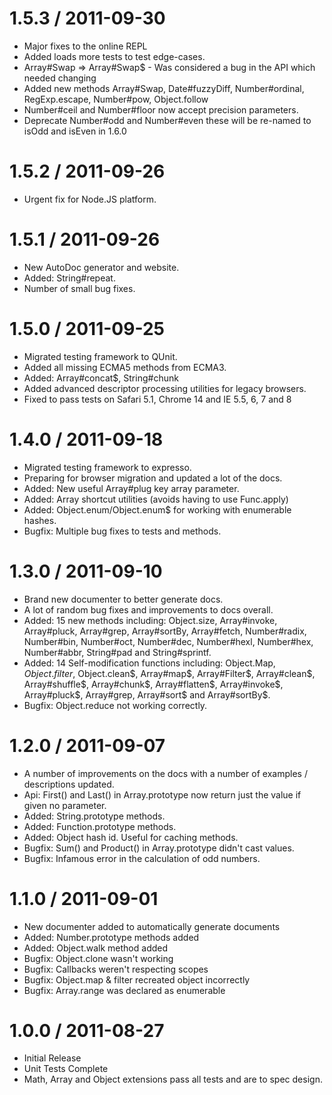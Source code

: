 1.5.3 / 2011-09-30
==================

  * Major fixes to the online REPL
  * Added loads more tests to test edge-cases.
  * Array#Swap => Array#Swap$ - Was considered a bug in the API which needed changing
  * Added new methods Array#Swap, Date#fuzzyDiff, Number#ordinal, RegExp.escape, Number#pow, Object.follow
  * Number#ceil and Number#floor now accept precision parameters.
  * Deprecate Number#odd and Number#even these will be re-named to isOdd and isEven in 1.6.0  

1.5.2 / 2011-09-26
==================

  * Urgent fix for Node.JS platform.

1.5.1 / 2011-09-26
==================

  * New AutoDoc generator and website.
  * Added: String#repeat.
  * Number of small bug fixes.

1.5.0 / 2011-09-25
==================

  * Migrated testing framework to QUnit.
  * Added all missing ECMA5 methods from ECMA3.
  * Added: Array#concat$, String#chunk
  * Added advanced descriptor processing utilities for legacy browsers.
  * Fixed to pass tests on Safari 5.1, Chrome 14 and IE 5.5, 6, 7 and 8

1.4.0 / 2011-09-18 
==================

  * Migrated testing framework to expresso.
  * Preparing for browser migration and updated a lot of the docs.
  * Added: New useful Array#plug key array parameter.
  * Added: Array shortcut utilities (avoids having to use Func.apply)
  * Added: Object.enum/Object.enum$ for working with enumerable hashes.
  * Bugfix: Multiple bug fixes to tests and methods.

1.3.0 / 2011-09-10 
==================

  * Brand new documenter to better generate docs.
  * A lot of random bug fixes and improvements to docs overall.
  * Added: 15 new methods including: Object.size, Array#invoke, Array#pluck, Array#grep, Array#sortBy, Array#fetch, Number#radix, Number#bin, Number#oct, Number#dec, Number#hexl, Number#hex, Number#abbr, String#pad and String#sprintf.
  * Added: 14 Self-modification functions including: Object.Map$, Object.filter$, Object.clean$, Array#map$, Array#Filter$, Array#clean$, Array#shuffle$, Array#chunk$, Array#flatten$, Array#invoke$, Array#pluck$, Array#grep, Array#sort$ and Array#sortBy$.
  * Bugfix: Object.reduce not working correctly.

1.2.0 / 2011-09-07 
==================

  * A number of improvements on the docs with a number of examples / descriptions updated.
  * Api: First() and Last() in Array.prototype now return just the value if given no parameter.
  * Added: String.prototype methods.
  * Added: Function.prototype methods.
  * Added: Object hash id. Useful for caching methods.
  * Bugfix: Sum() and Product() in Array.prototype didn't cast values.
  * Bugfix: Infamous error in the calculation of odd numbers.

1.1.0 / 2011-09-01 
==================

  * New documenter added to automatically generate documents
  * Added: Number.prototype methods added
  * Added: Object.walk method added
  * Bugfix: Object.clone wasn't working
  * Bugfix: Callbacks weren't respecting scopes
  * Bugfix: Object.map & filter recreated object incorrectly
  * Bugfix: Array.range was declared as enumerable

1.0.0 / 2011-08-27 
==================

  * Initial Release
  * Unit Tests Complete
  * Math, Array and Object extensions pass all tests and are to spec design.